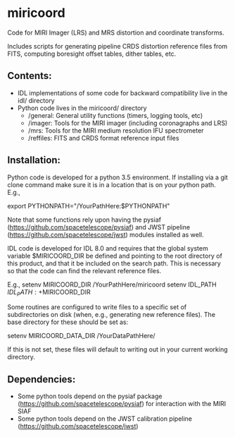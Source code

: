 # miricoord
Code for MIRI Imager (LRS) and MRS distortion and coordinate transforms.

Includes scripts for generating pipeline CRDS distortion reference files from FITS, computing boresight offset tables, dither tables, etc.

## Contents:
- IDL implementations of some code for backward compatibility live in the idl/ directory
- Python code lives in the miricoord/ directory
  - /general: General utility functions (timers, logging tools, etc)
  - /imager: Tools for the MIRI imager (including coronagraphs and LRS)
  - /mrs: Tools for the MIRI medium resolution IFU spectrometer
  - /reffiles: FITS and CRDS format reference input files

## Installation:

Python code is developed for a python 3.5 environment.  If installing via a git clone command make sure it is in a location that is on your python path.  E.g.,

 export PYTHONPATH="/YourPathHere:$PYTHONPATH"

Note that some functions rely upon having the pysiaf (https://github.com/spacetelescope/pysiaf) and JWST pipeline (https://github.com/spacetelescope/jwst) modules installed as well.

IDL code is developed for IDL 8.0 and requires that the global system variable 
$MIRICOORD_DIR
be defined and pointing to the root directory of this product, and that it be included on the search path.  This is necessary so that the code can find the relevant reference files.

E.g.,
 setenv MIRICOORD_DIR /YourPathHere/miricoord
 setenv IDL_PATH ${IDL_PATH}:+$MIRICOORD_DIR

Some routines are configured to write files to a specific set of subdirectories on disk (when, e.g., generating new reference files).  The base directory for these should be set as:

setenv MIRICOORD_DATA_DIR /YourDataPathHere/

If this is not set, these files will default to writing out in your current working directory.

## Dependencies:

 * Some python tools depend on the pysiaf package (https://github.com/spacetelescope/pysiaf) for interaction with the MIRI SIAF
 * Some python tools depend on the JWST calibration pipeline (https://github.com/spacetelescope/jwst)
